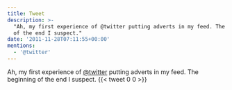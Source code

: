 ```yaml
---
title: Tweet
description: >-
  "Ah, my first experience of @twitter putting adverts in my feed. The beginning
  of the end I suspect."
date: '2011-11-28T07:11:55+00:00'
mentions:
  - '@twitter'
---
```

Ah, my first experience of [@twitter](https://twitter.com/@twitter) putting adverts in my feed. The beginning of the end I suspect.
      {{< tweet 0 0 >}}
    
